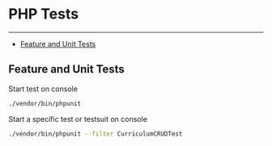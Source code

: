 # PHP Tests

---

- [Feature and Unit Tests](#section-1)


<a name="section-1"></a>
## Feature and Unit Tests
Start test on console

```bash
./vendor/bin/phpunit
```

Start a specific test or testsuit on console

```bash
./vendor/bin/phpunit --filter CurriculumCRUDTest
```
